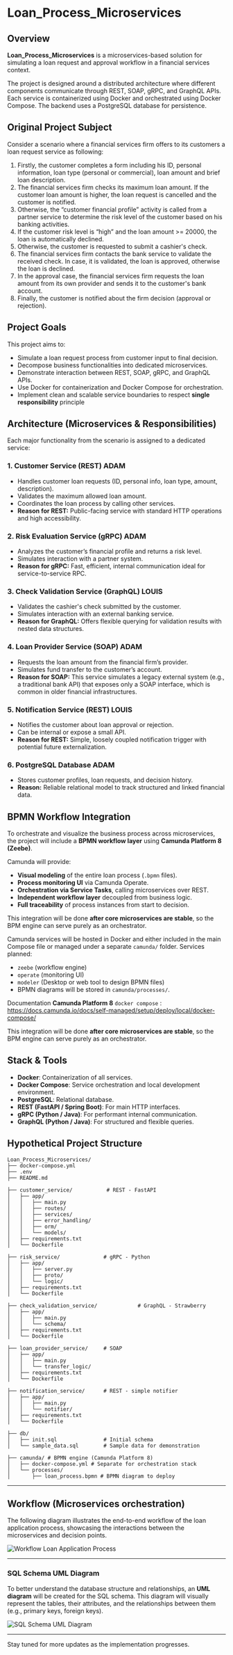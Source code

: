 # Loan_Process_Microservices

## Overview

**Loan_Process_Microservices** is a microservices-based solution for simulating a loan request and approval workflow in a financial services context.

The project is designed around a distributed architecture where different components communicate through REST, SOAP, gRPC, and GraphQL APIs. Each service is containerized using Docker and orchestrated using Docker Compose. The backend uses a PostgreSQL database for persistence.

## Original Project Subject
Consider a scenario where a financial services firm offers to its customers a loan request service as following:

1. Firstly, the customer completes a form including his ID, personal information, loan type (personal or commercial), loan amount and brief loan description.
2. The financial services firm checks its maximum loan amount. If the customer loan amount is higher, the loan request is cancelled and the customer is notified.
3. Otherwise, the “customer financial profile” activity is called from a partner service to determine the risk level of the customer based on his banking activities.
4. If the customer risk level is “high” and the loan amount >= 20000, the loan is automatically declined.
5. Otherwise, the customer is requested to submit a cashier's check.
6. The financial services firm contacts the bank service to validate the received check. In case, it is validated, the loan is approved, otherwise the loan is declined.
7. In the approval case, the financial services firm requests the loan amount from its own provider and sends it to the customer's bank account.
8. Finally, the customer is notified about the firm decision (approval or rejection).

## Project Goals

This project aims to:

- Simulate a loan request process from customer input to final decision.
- Decompose business functionalities into dedicated microservices.
- Demonstrate interaction between REST, SOAP, gRPC, and GraphQL APIs.
- Use Docker for containerization and Docker Compose for orchestration.
- Implement clean and scalable service boundaries to respect **single responsibility** principle



## Architecture (Microservices & Responsibilities)

Each major functionality from the scenario is assigned to a dedicated service:

### 1. **Customer Service (REST)** ADAM
- Handles customer loan requests (ID, personal info, loan type, amount, description).
- Validates the maximum allowed loan amount.
- Coordinates the loan process by calling other services.
- **Reason for REST:** Public-facing service with standard HTTP operations and high accessibility.

### 2. **Risk Evaluation Service (gRPC)** ADAM
- Analyzes the customer’s financial profile and returns a risk level.
- Simulates interaction with a partner system.
- **Reason for gRPC:** Fast, efficient, internal communication ideal for service-to-service RPC.

### 3. **Check Validation Service (GraphQL)** LOUIS
- Validates the cashier's check submitted by the customer.
- Simulates interaction with an external banking service.
- **Reason for GraphQL:** Offers flexible querying for validation results with nested data structures.

### 4. **Loan Provider Service (SOAP)** ADAM
- Requests the loan amount from the financial firm’s provider.
- Simulates fund transfer to the customer’s account.
- **Reason for SOAP:**  This service simulates a legacy external system (e.g., a traditional bank API) that exposes only a SOAP interface, which is common in older financial infrastructures.

### 5. **Notification Service (REST)** LOUIS
- Notifies the customer about loan approval or rejection.
- Can be internal or expose a small API.
- **Reason for REST:** Simple, loosely coupled notification trigger with potential future externalization.

### 6. **PostgreSQL Database** ADAM
- Stores customer profiles, loan requests, and decision history.
- **Reason:** Reliable relational model to track structured and linked financial data.

## BPMN Workflow Integration

To orchestrate and visualize the business process across microservices, the project will include a **BPMN workflow layer** using **Camunda Platform 8 (Zeebe)**.

Camunda will provide:

- **Visual modeling** of the entire loan process (`.bpmn` files).
- **Process monitoring UI** via Camunda Operate.
- **Orchestration via Service Tasks**, calling microservices over REST.
- **Independent workflow layer** decoupled from business logic.
- **Full traceability** of process instances from start to decision.

This integration will be done **after core microservices are stable**, so the BPM engine can serve purely as an orchestrator.

Camunda services will be hosted in Docker and either included in the main Compose file or managed under a separate `camunda/` folder. Services planned:

- `zeebe` (workflow engine)
- `operate` (monitoring UI)
- `modeler` (Desktop or web tool to design BPMN files)
- BPMN diagrams will be stored in `camunda/processes/`.

Documentation **Camunda Platform 8** `docker compose` : https://docs.camunda.io/docs/self-managed/setup/deploy/local/docker-compose/

This integration will be done **after core microservices are stable**, so the BPM engine can serve purely as an orchestrator.

## Stack & Tools

- **Docker**: Containerization of all services.
- **Docker Compose**: Service orchestration and local development environment.
- **PostgreSQL**: Relational database.
- **REST (FastAPI / Spring Boot)**: For main HTTP interfaces.
- **gRPC (Python / Java)**: For performant internal communication.
- **GraphQL (Python / Java)**: For structured and flexible queries.

## Hypothetical Project Structure
```
Loan_Process_Microservices/
├── docker-compose.yml
├── .env
├── README.md

├── customer_service/           # REST - FastAPI
│   ├── app/
│   │   ├── main.py
│   │   ├── routes/
│   │   ├── services/
│   │   ├── error_handling/
│   │   ├── orm/
│   │   └── models/
│   ├── requirements.txt
│   └── Dockerfile

├── risk_service/              # gRPC - Python
│   ├── app/
│   │   ├── server.py
│   │   ├── proto/
│   │   └── logic/
│   ├── requirements.txt
│   └── Dockerfile

├── check_validation_service/             # GraphQL - Strawberry
│   ├── app/
│   │   ├── main.py
│   │   └── schema/
│   ├── requirements.txt
│   └── Dockerfile

├── loan_provider_service/     # SOAP
│   ├── app/
│   │   ├── main.py
│   │   └── transfer_logic/
│   ├── requirements.txt
│   └── Dockerfile

├── notification_service/      # REST - simple notifier
│   ├── app/
│   │   ├── main.py
│   │   └── notifier/
│   ├── requirements.txt
│   └── Dockerfile

├── db/
│   ├── init.sql               # Initial schema
│   └── sample_data.sql        # Sample data for demonstration

├── camunda/ # BPMN engine (Camunda Platform 8) 
│   ├── docker-compose.yml # Separate for orchestration stack 
│   └── processes/ 
│       ├── loan_process.bpmn # BPMN diagram to deploy

```
---

## Workflow (Microservices orchestration)

The following diagram illustrates the end-to-end workflow of the loan application process, showcasing the interactions between the microservices and decision points.

![Workflow Loan Application Process](Workflow_Loan_Application_Process.svg)

---

### SQL Schema UML Diagram

To better understand the database structure and relationships, an **UML diagram** will be created for the SQL schema. This diagram will visually represent the tables, their attributes, and the relationships between them (e.g., primary keys, foreign keys).

![SQL Schema UML Diagram](SQL_Relational_UML.svg)

---

Stay tuned for more updates as the implementation progresses.
